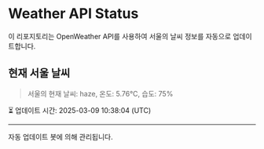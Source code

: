 
# Weather API Status

이 리포지토리는 OpenWeather API를 사용하여 서울의 날씨 정보를 자동으로 업데이트합니다.

## 현재 서울 날씨
> 서울의 현재 날씨: haze, 온도: 5.76°C, 습도: 75%

⏳ 업데이트 시간: 2025-03-09 10:38:04 (UTC)

---
자동 업데이트 봇에 의해 관리됩니다.

